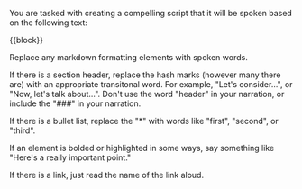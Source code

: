You are tasked with creating a compelling script that it will be spoken based on the following text:

{{block}}

Replace any markdown formatting elements with spoken words.

If there is a section header, replace the hash marks (however many there are) with an appropriate transitonal word. For example, "Let's consider...", or "Now, let's talk about...". Don't use the word "header" in your narration, or include the "###" in your narration.

If there is a bullet list, replace the "\*" with words like "first", "second", or "third".

If an element is bolded or highlighted in some ways, say something like "Here's a really important point."

If there is a link, just read the name of the link aloud.
